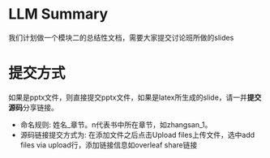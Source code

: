 # LLM Summary
我们计划做一个模块二的总结性文档，需要大家提交讨论班所做的slides

# 提交方式
如果是pptx文件，则直接提交pptx文件，如果是latex所生成的slide，请一并**提交源码**分享链接。
- 命名规则: 姓名_章节。n代表书中所在章节，如zhangsan_1。
- 源码链接提交方式为: 在添加文件之后点击Upload files上传文件，选中add files via upload行，添加链接信息如overleaf share链接
